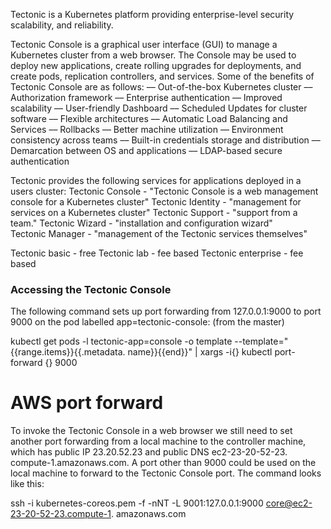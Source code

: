 

Tectonic is a Kubernetes platform providing enterprise-level 
security
scalability,
and reliability.


Tectonic Console is a graphical user interface (GUI) to manage a Kubernetes cluster from a web browser. The
Console may be used to deploy new applications, create rolling upgrades for deployments, and create pods,
replication controllers, and services. Some of the benefits of Tectonic Console are as follows:
–– Out-of-the-box Kubernetes cluster
–– Authorization framework
–– Enterprise authentication
–– Improved scalability
–– User-friendly Dashboard
–– Scheduled Updates for cluster software
–– Flexible architectures
–– Automatic Load Balancing and Services
–– Rollbacks
–– Better machine utilization
–– Environment consistency across teams
–– Built-in credentials storage and distribution
–– Demarcation between OS and applications
–– LDAP-based secure authentication




Tectonic provides the following services for applications deployed in a users cluster:
Tectonic Console    - "Tectonic Console is a web management console for a Kubernetes cluster"
Tectonic Identity   - "management for services on a Kubernetes cluster" 
Tectonic Support    - "support from a team."
Tectonic Wizard     - "installation and configuration wizard"  
Tectonic Manager    - "management of the Tectonic services themselves"





Tectonic basic      - free
Tectonic lab        - fee based
Tectonic enterprise - fee based



### Accessing the Tectonic Console
The following command sets up port forwarding from 127.0.0.1:9000 to port 9000 on the pod labelled
app=tectonic-console: (from the master)

kubectl get pods -l tectonic-app=console -o template --template="{{range.items}}{{.metadata.
name}}{{end}}" | xargs -i{} kubectl port-forward {} 9000



# AWS port forward
To invoke the Tectonic Console in a web browser we still need to set another port forwarding from a
local machine to the controller machine, which has public IP 23.20.52.23 and public DNS ec2-23-20-52-23.
compute-1.amazonaws.com. A port other than 9000 could be used on the local machine to forward to the
Tectonic Console port. The command looks like this:


ssh -i kubernetes-coreos.pem -f -nNT -L 9001:127.0.0.1:9000 core@ec2-23-20-52-23.compute-1.
amazonaws.com
